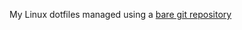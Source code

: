 My Linux dotfiles managed using a [bare git repository](https://www.atlassian.com/git/tutorials/dotfiles)
